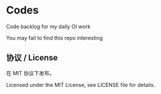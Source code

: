 ﻿# Codes

Code backlog for my daily OI work

You may fail to find this repo interesting

## 协议 / License

在 MIT 协议下发布。

Licensed under the MIT License, see LICENSE file for details.
